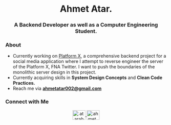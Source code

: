 <h1 align="center">Ahmet Atar.</h1>
<h3 align="center">A Backend Developer as well as a Computer Engineering Student.</h3>

### About
- Currently working on [Platform X](https://github.com/CAPELLAX02/X-API), a comprehensive backend project for a social media application where I attempt to reverse engineer the server of the Platform X, FNA Twitter. I want to push the boundaries of the monolithic server design in this project.
- Currently acquiring skills in **System Design Concepts** and **Clean Code Practices.**  
- Reach me via **ahmetatar002@gmail.com**  

### Connect with Me
<p align="center">
  <a href="https://www.linkedin.com/in/atarahmet/" target="blank">
    <img align="center" src="https://raw.githubusercontent.com/rahuldkjain/github-profile-readme-generator/master/src/images/icons/Social/linked-in-alt.svg" alt="atarahmet" height="30" width="40" />
  </a>
  <a href="https://instagram.com/ahmet_atar02" target="blank">
    <img align="center" src="https://raw.githubusercontent.com/rahuldkjain/github-profile-readme-generator/master/src/images/icons/Social/instagram.svg" alt="ahmet_atar02" height="30" width="40" />
  </a>
</p>
